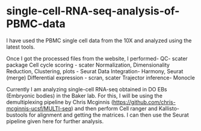 # single-cell-RNA-seq-analysis-of-PBMC-data

I have used the PBMC single cell data from the 10X and analyzed using the latest tools.

Once I got the processed files from the website, I performed-
QC- scater package
Cell cycle scoring - scater
Normalization, Dimensionality Reduction, Clustering, plots - Seurat
Data Integration- Harmony, Seurat (merge)
Differential expression - scran, scater
Trajector inference- Monocle


Currently I am analyzing single-cell RNA-seq obtained in DO EBs (Embryonic bodies) in the Baker lab. For this, I will be using the demultiplexing pipeline by Chris Mcginnis (https://github.com/chris-mcginnis-ucsf/MULTI-seq) and then perform Cell ranger and Kallisto-bustools for alignment and getting the matrices. I can then use the Seurat pipeline given here for further analysis. 

